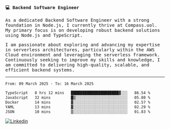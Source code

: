 
<samp>
  
#### 💻 Backend Software Engineer

As a dedicated Backend Software Engineer with a strong foundation in Node.js, I currently thrive at Compass.uol. My primary focus is on developing robust backend solutions using Node.js and TypeScript.

I am passionate about exploring and advancing my expertise in serverless architectures, particularly within the AWS Cloud environment and leveraging the serverless framework. Continuously seeking to improve my skills and knowledge, I am committed to delivering high-quality, scalable, and efficient backend systems.

---

<!--START_SECTION:waka-->

```txt
From: 09 March 2025 - To: 16 March 2025

TypeScript   8 hrs 12 mins   █████████████████████▓░░░   86.54 %
JavaScript   32 mins         █▒░░░░░░░░░░░░░░░░░░░░░░░   05.80 %
Docker       14 mins         ▓░░░░░░░░░░░░░░░░░░░░░░░░   02.57 %
YAML         13 mins         ▓░░░░░░░░░░░░░░░░░░░░░░░░   02.29 %
JSON         10 mins         ▒░░░░░░░░░░░░░░░░░░░░░░░░   01.83 %
```

<!--END_SECTION:waka-->
  
</samp>

[![Linkedin](https://img.shields.io/badge/-Mateus%20Garcia-c080ff?style=flat-square&logo=Linkedin&logoColor=white&link=https://www.linkedin.com/in/mpgxc)](https://www.linkedin.com/in/mateusogarcia) 
